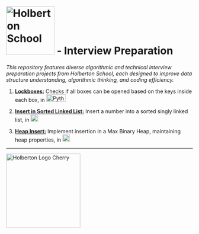 # <img src="https://cdn.prod.website-files.com/6105315644a26f77912a1ada/63eea844ae4e3022154e2878_Holberton-p-500.png" width="130px" alt="Holberton School"> - **Interview Preparation**

*This repository features diverse algorithmic and technical interview preparation projects from Holberton School, each designed to improve data structure understanding, algorithmic thinking, and coding efficiency.*

1. **[Lockboxes:](https://github.com/vlldnt/holbertonschool-interview/tree/main/lockboxes)** Checks if all boxes can be opened based on the keys inside each box, in <img src="https://camo.githubusercontent.com/74916dd06a2b3a38f799883c461e6ee7eb5295103777e6c02de32942617c2c71/68747470733a2f2f696d672e736869656c64732e696f2f62616467652f505954484f4e2d3337373661623f6c6f676f3d707974686f6e266c6f676f436f6c6f723d7768697465267374796c653d666f722d7468652d6261646765" alt="Python" width="53" height="20"/>

2. **[Insert in Sorted Linked List:](https://github.com/vlldnt/holbertonschool-interview/tree/main/insert_in_sorted_linked_list)** Insert a number into a sorted singly linked list, in <img src="https://camo.githubusercontent.com/1869daea328c60b988499f842daaf2c257c6bd05d9d873eceea64de40f359c29/68747470733a2f2f696d672e736869656c64732e696f2f62616467652f432d6138623963633f6c6f676f3d266c6f676f436f6c6f723d626c61636b267374796c653d666f722d7468652d6261646765" alt="C" width="20" height="20"/>

3. **[Heap Insert:](https://github.com/vlldnt/holbertonschool-interview/tree/main/heap_insert)** Implement insertion in a Max Binary Heap, maintaining heap properties, in <img src="https://camo.githubusercontent.com/1869daea328c60b988499f842daaf2c257c6bd05d9d873eceea64de40f359c29/68747470733a2f2f696d672e736869656c64732e696f2f62616467652f432d6138623963633f6c6f676f3d266c6f676f436f6c6f723d626c61636b267374796c653d666f722d7468652d6261646765" alt="C" width="20" height="20"/>


---

<img src="https://cdn.prod.website-files.com/64107f65f30b69371e3d6bfa/65c6179aa44b63fa4f31e7ad_Holberton-Logo-Cherry.svg" width="200px" alt="Holberton Logo Cherry">